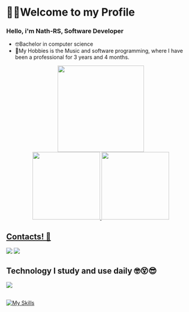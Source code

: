 <h1> 🧏‍♂️Welcome to my Profile </h1>
<h3> Hello, i'm Nath-RS, Software Developer </h3>

- 🤓Bachelor in computer science
- 🤩My Hobbies is the Music and software programming, where I have been a professional for 3 years and 4 months.

<div align="center">
  <a href="https://github.com/Nath-RS">
  <div>
  <img height="230em" src="http://github-readme-streak-stats.herokuapp.com?user=Nath-RS&theme=dark&hide_border=true"/>
  </div>
  <img height="180em" src="https://github-readme-stats.vercel.app/api?username=Nath-RS&theme=dark&include_all_commits=false&count_private=false&hide=issues,contribuitions&hide_border=true&custom_title=Nath-RS_Rank&" />
  <img height="180em" src="https://github-readme-stats.vercel.app/api/top-langs/?username=Nath-RS&hide_progress=false&layout=compact&lang_count=20&theme=dark&&exclude_repo=QualidadeSW,Java-Codigos&hide_border=true"/>
</div>

<h2>Contacts! 📱</h2>
<a href="https://www.instagram.com/nathjan_souza/" target="_blank"><img src="https://img.shields.io/badge/-Instagram-%23E4405F?style=for-the-badge&logo=instagram&logoColor=white" target="_blank"></a>
 	<a href="https://www.linkedin.com/in/nathan-rodrigues-de-souza/" target="_blank"><img src="https://img.shields.io/badge/-LinkedIn-%230077B5?style=for-the-badge&logo=linkedin&logoColor=white" target="_blank"></a> 

<h2>Technology I study and use daily 🤓😵😎</h2>
<img src="https://media.licdn.com/dms/image/v2/D4D16AQE5aQJvKeF3Wg/profile-displaybackgroundimage-shrink_350_1400/B4DZe0zRfmGkAY-/0/1751085030443?e=1755734400&v=beta&t=Nu34npV4wg9RP7-70LJW8o64ShLQI6vHMujUwhJQpGw"/>

<div style="display: inline_block"><br>
  
  [![My Skills](https://skillicons.dev/icons?i=visualstudio,dotnet,aws,cs,c,unity,react,js,html,css,bootstrap,git,mysql,linux)](https://skillicons.dev)
</div>
